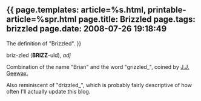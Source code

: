 {{
page.templates: article=%s.html, printable-article=%spr.html
page.title: Brizzled
page.tags: brizzled
page.date: 2008-07-26 19:18:49
---
The definition of "Brizzled".
}}

briz-zled (**BRIZZ**-uld), *adj*

Combination of the name "Brian" and the word "grizzled\_", coined
by [J.J. Geewax.][]

Also reminiscent of "drizzled\_", which is probably fairly
descriptive of how often I'll actually update this blog.

[J.J. Geewax.]: http://www.geewax.org/
